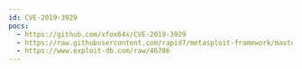 ```yaml
---
id: CVE-2019-3929
pocs:
  - https://github.com/xfox64x/CVE-2019-3929
  - https://raw.githubusercontent.com/rapid7/metasploit-framework/master/modules/exploits/linux/http/wepresent_cmd_injection.rb
  - https://www.exploit-db.com/raw/46786
---
```

